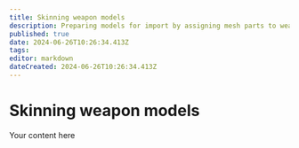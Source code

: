```yaml
---
title: Skinning weapon models
description: Preparing models for import by assigning mesh parts to weapon bones
published: true
date: 2024-06-26T10:26:34.413Z
tags: 
editor: markdown
dateCreated: 2024-06-26T10:26:34.413Z
---
```


# Skinning weapon models

Your content here